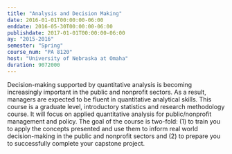 ```yaml
---
title: "Analysis and Decision Making"
date: 2016-01-01T00:00:00-06:00
enddate: 2016-05-30T00:00:00-06:00
publishdate: 2017-01-01T00:00:00-06:00
ay: "2015-2016"
semester: "Spring"
course_num: "PA 8120"
host: "University of Nebraska at Omaha"
duration: 9072000
---
```


Decision-making supported by quantitative analysis is becoming increasingly important in the public and
nonprofit sectors. As a result, managers are expected to be fluent in quantitative analytical skills. This course
is a graduate level, introductory statistics and research methodology course. It will focus on applied
quantitative analysis for public/nonprofit management and policy. The goal of the course is two-fold: (1) to
train you to apply the concepts presented and use them to inform real world decision-making in the public
and nonprofit sectors and (2) to prepare you to successfully complete your capstone project.
